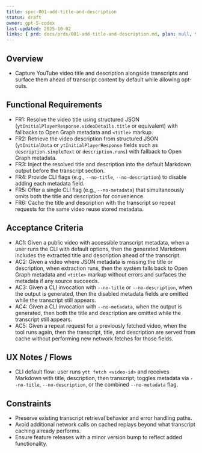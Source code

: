 ```yaml
---
title: spec-001-add-title-and-description
status: draft
owner: gpt-5-codex
last-updated: 2025-10-02
links: { prd: docs/prds/001-add-title-and-description.md, plan: null, tasks: null, adrs: [] }
---
```


## Overview
- Capture YouTube video title and description alongside transcripts and surface them ahead of transcript content by default while allowing opt-outs.

## Functional Requirements
- FR1: Resolve the video title using structured JSON (`ytInitialPlayerResponse.videoDetails.title` or equivalent) with fallbacks to Open Graph metadata and `<title>` markup.
- FR2: Retrieve the video description from structured JSON (`ytInitialData` or `ytInitialPlayerResponse` fields such as `description.simpleText` or `description.runs`) with fallback to Open Graph metadata.
- FR3: Inject the resolved title and description into the default Markdown output before the transcript section.
- FR4: Provide CLI flags (e.g., `--no-title`, `--no-description`) to disable adding each metadata field.
- FR5: Offer a single CLI flag (e.g., `--no-metadata`) that simultaneously omits both the title and description for convenience.
- FR6: Cache the title and description with the transcript so repeat requests for the same video reuse stored metadata.

## Acceptance Criteria
- AC1: Given a public video with accessible transcript metadata, when a user runs the CLI with default options, then the generated Markdown includes the extracted title and description ahead of the transcript.
- AC2: Given a video where JSON metadata is missing the title or description, when extraction runs, then the system falls back to Open Graph metadata and `<title>` markup without errors and surfaces the metadata if any source succeeds.
- AC3: Given a CLI invocation with `--no-title` or `--no-description`, when the output is generated, then the disabled metadata fields are omitted while the transcript still appears.
- AC4: Given a CLI invocation with `--no-metadata`, when the output is generated, then both the title and description are omitted while the transcript still appears.
- AC5: Given a repeat request for a previously fetched video, when the tool runs again, then the transcript, title, and description are served from cache without performing new network fetches for those fields.

## UX Notes / Flows
- CLI default flow: user runs `ytt fetch <video-id>` and receives Markdown with title, description, then transcript; toggles metadata via `--no-title`, `--no-description`, or the combined `--no-metadata` flag.

## Constraints
- Preserve existing transcript retrieval behavior and error handling paths.
- Avoid additional network calls on cached replays beyond what transcript caching already performs.
- Ensure feature releases with a minor version bump to reflect added functionality.

